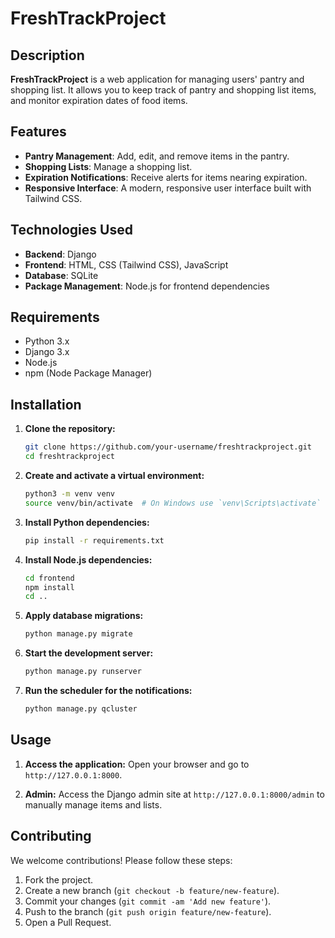 
# FreshTrackProject

## Description

**FreshTrackProject** is a web application for managing users' pantry and shopping list. It allows you to keep track of pantry and shopping list items, and monitor expiration dates of food items.

## Features

- **Pantry Management**: Add, edit, and remove items in the pantry.
- **Shopping Lists**: Manage a shopping list.
- **Expiration Notifications**: Receive alerts for items nearing expiration.
- **Responsive Interface**: A modern, responsive user interface built with Tailwind CSS.

## Technologies Used

- **Backend**: Django
- **Frontend**: HTML, CSS (Tailwind CSS), JavaScript
- **Database**: SQLite
- **Package Management**: Node.js for frontend dependencies

## Requirements

- Python 3.x
- Django 3.x
- Node.js
- npm (Node Package Manager)

## Installation

1. **Clone the repository:**
   ```bash
   git clone https://github.com/your-username/freshtrackproject.git
   cd freshtrackproject
   ```

2. **Create and activate a virtual environment:**
   ```bash
   python3 -m venv venv
   source venv/bin/activate  # On Windows use `venv\Scripts\activate`
   ```

3. **Install Python dependencies:**
   ```bash
   pip install -r requirements.txt
   ```

4. **Install Node.js dependencies:**
   ```bash
   cd frontend
   npm install
   cd ..
   ```

5. **Apply database migrations:**
   ```bash
   python manage.py migrate
   ```

6. **Start the development server:**
   ```bash
   python manage.py runserver
   ```

7. **Run the scheduler for the notifications:**
   ```bash
   python manage.py qcluster
   ```

## Usage

1. **Access the application:**
   Open your browser and go to `http://127.0.0.1:8000`.

2. **Admin:**
   Access the Django admin site at `http://127.0.0.1:8000/admin` to manually manage items and lists.

## Contributing

We welcome contributions! Please follow these steps:

1. Fork the project.
2. Create a new branch (`git checkout -b feature/new-feature`).
3. Commit your changes (`git commit -am 'Add new feature'`).
4. Push to the branch (`git push origin feature/new-feature`).
5. Open a Pull Request.
